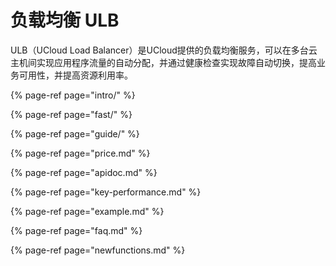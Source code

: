 # 负载均衡 ULB

ULB（UCloud Load Balancer）是UCloud提供的负载均衡服务，可以在多台云主机间实现应用程序流量的自动分配，并通过健康检查实现故障自动切换，提高业务可用性，并提高资源利用率。



{% page-ref page="intro/" %}

{% page-ref page="fast/" %}

{% page-ref page="guide/" %}

{% page-ref page="price.md" %}

{% page-ref page="apidoc.md" %}

{% page-ref page="key-performance.md" %}

{% page-ref page="example.md" %}

{% page-ref page="faq.md" %}

{% page-ref page="newfunctions.md" %}

